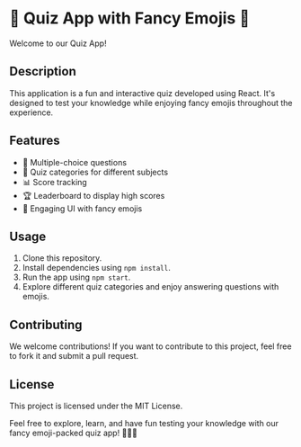 # 🧠 Quiz App with Fancy Emojis 🎉

Welcome to our Quiz App!

## Description
This application is a fun and interactive quiz developed using React. It's designed to test your knowledge while enjoying fancy emojis throughout the experience.

## Features
- 🎯 Multiple-choice questions
- 🤔 Quiz categories for different subjects
- 📊 Score tracking
- 🏆 Leaderboard to display high scores
- 🎨 Engaging UI with fancy emojis

## Usage
1. Clone this repository.
2. Install dependencies using `npm install`.
3. Run the app using `npm start`.
4. Explore different quiz categories and enjoy answering questions with emojis.

## Contributing
We welcome contributions! If you want to contribute to this project, feel free to fork it and submit a pull request.

## License
This project is licensed under the MIT License.

Feel free to explore, learn, and have fun testing your knowledge with our fancy emoji-packed quiz app! 🚀🤓✨
